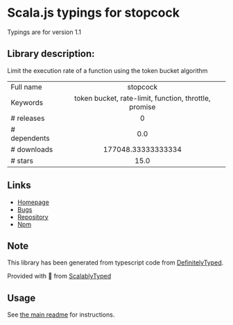 
# Scala.js typings for stopcock

Typings are for version 1.1

## Library description:
Limit the execution rate of a function using the token bucket algorithm

|                    |                 |
| ------------------ | :-------------: |
| Full name          | stopcock |
| Keywords           | token bucket, rate-limit, function, throttle, promise |
| # releases         | 0 |
| # dependents       | 0.0 |
| # downloads        | 177048.33333333334 |
| # stars            | 15.0 |

## Links
- [Homepage](https://github.com/lpinca/stopcock)
- [Bugs](https://github.com/lpinca/stopcock/issues)
- [Repository](https://github.com/lpinca/stopcock)
- [Npm](https://www.npmjs.com/package/stopcock)
    


## Note
This library has been generated from typescript code from [DefinitelyTyped](https://definitelytyped.org).

Provided with :purple_heart: from [ScalablyTyped](https://github.com/oyvindberg/ScalablyTyped)

## Usage
See [the main readme](../../readme.md) for instructions.


